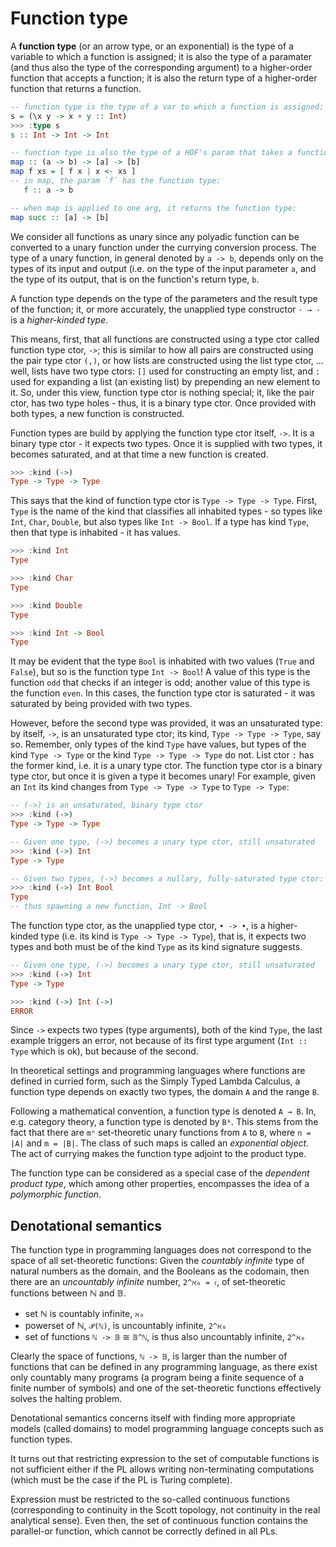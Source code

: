 # Function type

A **function type** (or an arrow type, or an exponential) is the type of a variable to which a function is assigned; it is also the type of a paramater (and thus also the type of the corresponding argument) to a higher-order function that accepts a function; it is also the return type of a higher-order function that returns a function.

```hs
-- function type is the type of a var to which a function is assigned:
s = (\x y -> x + y :: Int)
>>> :type s
s :: Int -> Int -> Int

-- function type is also the type of a HOF's param that takes a function
map :: (a -> b) -> [a] -> [b]
map f xs = [ f x | x <- xs ]
-- in map, the param `f` has the function type:
   f :: a -> b

-- when map is applied to one arg, it returns the function type:
map succ :: [a] -> [b]
```



We consider all functions as unary since any polyadic function can be converted to a unary function under the currying conversion process. The type of a unary function, in general denoted by `a -> b`, depends only on the types of its input and output (i.e. on the type of the input parameter `a`, and the type of its output, that is on the function's return type, `b`.

A function type depends on the type of the parameters and the result type of the function; it, or more accurately, the unapplied type constructor `· → ·` is a *higher-kinded type*.

This means, first, that all functions are constructed using a type ctor called function type ctor, `->`; this is similar to how all pairs are constructed using the pair type ctor `(,)`, or how lists are constructed using the list type ctor, ... well, lists have two type ctors: `[]` used for constructing an empty list, and `:` used for expanding a list (an existing list) by prepending an new element to it. So, under this view, function type ctor is nothing special; it, like the pair ctor, has two type holes - thus, it is a binary type ctor. Once provided with both types, a new function is constructed.

Function types are build by applying the function type ctor itself, `->`. It is a binary type ctor - it expects two types. Once it is supplied with two types, it becomes saturated, and at that time a new function is created.

```hs
>>> :kind (->)
Type -> Type -> Type
```

This says that the kind of function type ctor is `Type -> Type -> Type`. 
First, `Type` is the name of the kind that classifies all inhabited types - so types like `Int`, `Char`, `Double`, but also types like `Int -> Bool`. If a type has kind `Type`, then that type is inhabited - it has values.

```hs
>>> :kind Int
Type

>>> :kind Char
Type

>>> :kind Double
Type

>>> :kind Int -> Bool
Type
```

It may be evident that the type `Bool` is inhabited with two values (`True` and `False`), but so is the function type `Int -> Bool`! A value of this type is the function `odd` that checks if an integer is odd; another value of this type is the function `even`. In this cases, the function type ctor is saturated - it was saturated by being provided with two types.

However, before the second type was provided, it was an unsaturated type: by itself, `->`, is an unsaturated type ctor; its kind, `Type -> Type -> Type`, say so. Remember, only types of the kind `Type` have values, but types of the kind `Type -> Type` or the kind `Type -> Type -> Type` do not. List ctor `:` has the former kind, i.e. it is a unary type ctor. The function type ctor is a binary type ctor, but once it is given a type it becomes unary! For example, given an `Int` its kind changes from `Type -> Type -> Type` to `Type -> Type`:

```hs
-- (->) is an unsaturated, binary type ctor
>>> :kind (->)
Type -> Type -> Type

-- Given one type, (->) becomes a unary type ctor, still unsaturated
>>> :kind (->) Int
Type -> Type

-- Given two types, (->) becomes a nullary, fully-saturated type ctor:
>>> :kind (->) Int Bool
Type
-- thus spawning a new function, Int -> Bool
```

The function type ctor, as the unapplied type ctor, `• -> •`, is a higher-kinded type (i.e. its kind is `Type -> Type -> Type`), that is, it expects two types and both must be of the kind `Type` as its kind signature suggests.

```hs
-- Given one type, (->) becomes a unary type ctor, still unsaturated
>>> :kind (->) Int
Type -> Type

>>> :kind (->) Int (->)
ERROR
```

Since `->` expects two types (type arguments), both of the kind `Type`, the last example triggers an error, not because of its first type argument (`Int :: Type` which is ok), but because of the second.



In theoretical settings and programming languages where functions are defined in curried form, such as the Simply Typed Lambda Calculus, a function type depends on exactly two types, the domain `A` and the range `B`.

Following a mathematical convention, a function type is denoted `A → B`. In, e.g. category theory, a function type is denoted by `Bᴬ`. This stems from the fact that there are `mⁿ` set-theoretic unary functions from `A` to `B`, where `n = |A|` and `m = |B|`. The class of such maps is called an *exponential object*. The act of currying makes the function type adjoint to the product type.

The function type can be considered as a special case of the *dependent product type*, which among other properties, encompasses the idea of a *polymorphic function*.

## Denotational semantics

The function type in programming languages does not correspond to the space of all set-theoretic functions: Given the *countably infinite* type of natural numbers as the domain, and the Booleans as the codomain, then there are an *uncountably infinite* number, `2^ℵ₀ = 𝔠`, of set-theoretic functions between ℕ and 𝔹.

- set ℕ is countably infinite, `ℵ₀`
- powerset of ℕ, `𝒫(ℕ)`, is uncountably infinite, `2^ℵ₀`
- set of functions `ℕ -> 𝔹` ≅ `𝔹^ℕ`, is thus also uncountably infinite, `2^ℵ₀`

Clearly the space of functions, `ℕ -> 𝔹`, is larger than the number of functions that can be defined in any programming language, as there exist only countably many programs (a program being a finite sequence of a finite number of symbols) and one of the set-theoretic functions effectively solves the halting problem.

Denotational semantics concerns itself with finding more appropriate models (called domains) to model programming language concepts such as function types.

It turns out that restricting expression to the set of computable functions is not sufficient either if the PL allows writing non-terminating computations (which must be the case if the PL is Turing complete).

Expression must be restricted to the so-called continuous functions  (corresponding to continuity in the Scott topology, not continuity in the real analytical sense). Even then, the set of continuous function contains the parallel-or function, which cannot be correctly defined in all PLs.

